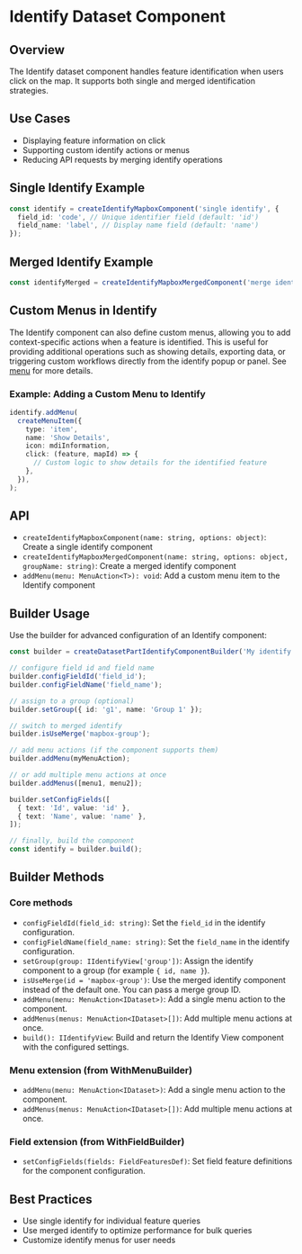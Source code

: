# Identify Dataset Component

## Overview

The Identify dataset component handles feature identification when users click on the map. It supports both single and merged identification strategies.

## Use Cases

- Displaying feature information on click
- Supporting custom identify actions or menus
- Reducing API requests by merging identify operations

## Single Identify Example

```typescript
const identify = createIdentifyMapboxComponent('single identify', {
  field_id: 'code', // Unique identifier field (default: 'id')
  field_name: 'label', // Display name field (default: 'name')
});
```

## Merged Identify Example

```typescript
const identifyMerged = createIdentifyMapboxMergedComponent('merge identify', { field_id: 'id', field_name: 'name' }, 'name-group-merge');
```

## Custom Menus in Identify

The Identify component can also define custom menus, allowing you to add context-specific actions when a feature is identified. This is useful for providing additional operations such as showing details, exporting data, or triggering custom workflows directly from the identify popup or panel. See [menu](./with-helper-menu) for more details.

### Example: Adding a Custom Menu to Identify

```typescript
identify.addMenu(
  createMenuItem({
    type: 'item',
    name: 'Show Details',
    icon: mdiInformation,
    click: (feature, mapId) => {
      // Custom logic to show details for the identified feature
    },
  }),
);
```

## API

- `createIdentifyMapboxComponent(name: string, options: object)`: Create a single identify component
- `createIdentifyMapboxMergedComponent(name: string, options: object, groupName: string)`: Create a merged identify component
- `addMenu(menu: MenuAction<T>): void`: Add a custom menu item to the Identify component

## Builder Usage

Use the builder for advanced configuration of an Identify component:

```typescript
const builder = createDatasetPartIdentifyComponentBuilder('My identify');

// configure field id and field name
builder.configFieldId('field_id');
builder.configFieldName('field_name');

// assign to a group (optional)
builder.setGroup({ id: 'g1', name: 'Group 1' });

// switch to merged identify
builder.isUseMerge('mapbox-group');

// add menu actions (if the component supports them)
builder.addMenu(myMenuAction);

// or add multiple menu actions at once
builder.addMenus([menu1, menu2]);

builder.setConfigFields([
  { text: 'Id', value: 'id' },
  { text: 'Name', value: 'name' },
]);

// finally, build the component
const identify = builder.build();
```

## Builder Methods

### Core methods

- `configFieldId(field_id: string)`: Set the `field_id` in the identify configuration.
- `configFieldName(field_name: string)`: Set the `field_name` in the identify configuration.
- `setGroup(group: IIdentifyView['group'])`: Assign the identify component to a group (for example `{ id, name }`).
- `isUseMerge(id = 'mapbox-group')`: Use the merged identify component instead of the default one. You can pass a merge group ID.
- `addMenu(menu: MenuAction<IDataset>)`: Add a single menu action to the component.
- `addMenus(menus: MenuAction<IDataset>[])`: Add multiple menu actions at once.
- `build(): IIdentifyView`: Build and return the Identify View component with the configured settings.

### Menu extension (from WithMenuBuilder)

- `addMenu(menu: MenuAction<IDataset>)`: Add a single menu action to the component.
- `addMenus(menus: MenuAction<IDataset>[])`: Add multiple menu actions at once.

### Field extension (from WithFieldBuilder)

- `setConfigFields(fields: FieldFeaturesDef)`: Set field feature definitions for the component configuration.

## Best Practices

- Use single identify for individual feature queries
- Use merged identify to optimize performance for bulk queries
- Customize identify menus for user needs
